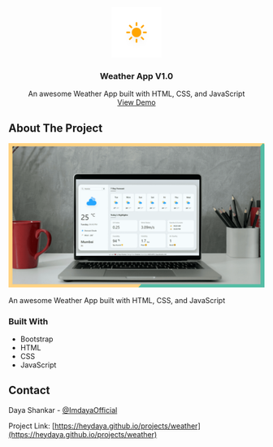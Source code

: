 
<!-- PROJECT LOGO -->
<br />
<p align="center">
  <a href="https://github.com/othneildrew/Best-README-Template">
    <img src="icons/01d.svg" alt="Logo" width="100">
  </a>

  <h3 align="center">Weather App V1.0</h3>

  <p align="center">
    An awesome Weather App built with HTML, CSS, and JavaScript
    <br />
    <a href="https://heydaya.github.io/projects/weather">View Demo</a>
  </p>
</p>

<!-- ABOUT THE PROJECT -->
## About The Project

![Product Name Screen Shot][product-screenshot]

An awesome Weather App built with HTML, CSS, and JavaScript

### Built With

* Bootstrap
* HTML
* CSS
* JavaScript

<!-- CONTACT -->
## Contact

Daya Shankar - [@ImdayaOfficial](https://twitter.com/@ImdayaOfficial)

Project Link: [https://heydaya.github.io/projects/weather](https://heydaya.github.io/projects/weather)


<!-- MARKDOWN LINKS & IMAGES -->
[product-screenshot]: screenshot.png
